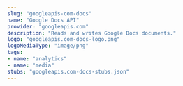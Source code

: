 ```yaml
---
slug: "googleapis-com-docs"
name: "Google Docs API"
provider: "googleapis.com"
description: "Reads and writes Google Docs documents."
logo: "googleapis.com-docs-logo.png"
logoMediaType: "image/png"
tags:
- name: "analytics"
- name: "media"
stubs: "googleapis.com-docs-stubs.json"
---
```

